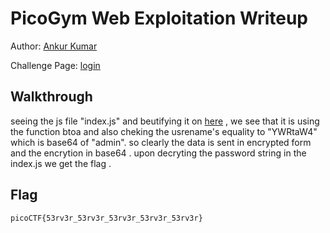 # PicoGym Web Exploitation Writeup


Author: [Ankur Kumar](https://github.com/awsoankur) 

Challenge Page: [login](login.mars.picoctf.net)

## Walkthrough
seeing the js file "index.js" and beutifying it on [here](jsnice.org) , we see that it is 
using the function btoa and also cheking the usrename's equality to "YWRtaW4" which is base64
of "admin". so clearly the data is sent in encrypted form and the encrytion in base64 .
upon decryting the password string in the index.js we get the flag .


## Flag
`picoCTF{53rv3r_53rv3r_53rv3r_53rv3r_53rv3r}`
